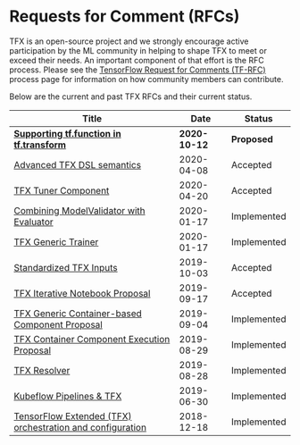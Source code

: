 # Requests for Comment (RFCs)

TFX is an open-source project and we strongly encourage active participation
by the ML community in helping to shape TFX to meet or exceed their needs. An
important component of that effort is the RFC process.  Please see the
[TensorFlow Request for Comments (TF-RFC)](https://github.com/tensorflow/community/blob/master/governance/TF-RFCs.md)
process page for information on how community members can contribute.

Below are the current and past TFX RFCs and their current status.

Title | Date | Status |
----- | ---- | ------ |
[**Supporting tf.function in tf.transform**](https://github.com/tensorflow/community/pull/308) | **2020-10-12** | **Proposed** |
[Advanced TFX DSL semantics](https://github.com/tensorflow/community/blob/102bc5f3beb6ff756d147e7cbf88ffb5422a9f5c/rfcs/20200601-tfx-udsl-semantics.md) | 2020-04-08 | Accepted |
[TFX Tuner Component](https://github.com/tensorflow/community/blob/master/rfcs/20200420-tfx-tuner-component.md) | 2020-04-20 | Accepted |
[Combining ModelValidator with Evaluator](https://github.com/tensorflow/community/blob/master/rfcs/20200117-tfx-combining-model-validator-with-evaluator.md) | 2020-01-17 | Implemented |
[TFX Generic Trainer](https://github.com/tensorflow/community/blob/master/rfcs/20200117-tfx-generic-trainer.md) | 2020-01-17 | Implemented |
[Standardized TFX Inputs](https://github.com/tensorflow/community/blob/master/rfcs/20191017-tfx-standardized-inputs.md) | 2019-10-03 | Accepted |
[TFX Iterative Notebook Proposal](https://github.com/tensorflow/community/blob/master/rfcs/20190815-tfx-notebook.md) | 2019-09-17 | Accepted |
[TFX Generic Container-based Component Proposal](https://github.com/tensorflow/community/blob/master/rfcs/20190904-tfx-generic-container-based-component.md) | 2019-09-04 | Implemented |
[TFX Container Component Execution Proposal](https://github.com/tensorflow/community/blob/master/rfcs/20190829-tfx-container-component-execution.md) | 2019-08-29 | Implemented |
[TFX Resolver](https://github.com/tensorflow/community/blob/master/rfcs/20190828-tfx-resolver.md) | 2019-08-28 | Implemented |
[Kubeflow Pipelines & TFX](https://github.com/tensorflow/community/blob/master/rfcs/20190630-tfx-on-kfp.md) | 2019-06-30 | Implemented |
[TensorFlow Extended (TFX) orchestration and configuration](https://github.com/tensorflow/community/blob/master/rfcs/20190718-tfx-orchestration.md) | 2018-12-18 | Implemented |
